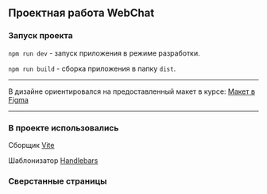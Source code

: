 Проектная работа WebChat
---

### Запуск проекта

`npm run dev` - запуск приложения в режиме разработки.

 `npm run build` - сборка приложения в папку `dist`.

---
В дизайне ориентировался на предоставленный макет в курсе:
[Макет в Figma](https://www.figma.com/file/oJCI95bcu0bQLbrqHtLbSJ/Chat_Project?type=design&mode=design&t=JAnbo8PQ45p6Txve-1)

---
### В проекте использовались

Сборщик [Vite](https://vitejs.dev/)

Шаблонизатор [Handlebars](https://handlebarsjs.com/)

### Сверстанные страницы

